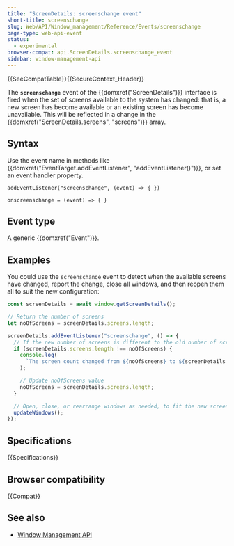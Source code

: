 ```yaml
---
title: "ScreenDetails: screenschange event"
short-title: screenschange
slug: Web/API/Window_management/Reference/Events/screenschange
page-type: web-api-event
status:
  - experimental
browser-compat: api.ScreenDetails.screenschange_event
sidebar: window-management-api
---
```


{{SeeCompatTable}}{{SecureContext_Header}}

The **`screenschange`** event of the {{domxref("ScreenDetails")}} interface is fired when the set of screens available to the system has changed: that is, a new screen has become available or an existing screen has become unavailable. This will be reflected in a change in the {{domxref("ScreenDetails.screens", "screens")}} array.

## Syntax

Use the event name in methods like {{domxref("EventTarget.addEventListener", "addEventListener()")}}, or set an event handler property.

```js-nolint
addEventListener("screenschange", (event) => { })

onscreenschange = (event) => { }
```

## Event type

A generic {{domxref("Event")}}.

## Examples

You could use the `screenschange` event to detect when the available screens have changed, report the change, close all windows, and then reopen them all to suit the new configuration:

```js
const screenDetails = await window.getScreenDetails();

// Return the number of screens
let noOfScreens = screenDetails.screens.length;

screenDetails.addEventListener("screenschange", () => {
  // If the new number of screens is different to the old number of screens, report the difference
  if (screenDetails.screens.length !== noOfScreens) {
    console.log(
      `The screen count changed from ${noOfScreens} to ${screenDetails.screens.length}`,
    );

    // Update noOfScreens value
    noOfScreens = screenDetails.screens.length;
  }

  // Open, close, or rearrange windows as needed, to fit the new screen configuration
  updateWindows();
});
```

## Specifications

{{Specifications}}

## Browser compatibility

{{Compat}}

## See also

- [Window Management API](/en-US/docs/Web/API/Window_management)
